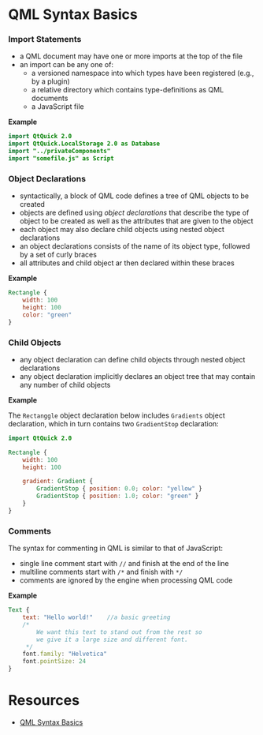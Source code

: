 # QML Syntax Basics

### Import Statements
- a QML document may have one or more imports at the top of the file
- an import can be any one of:
    - a versioned namespace into which types have been registered (e.g., by a plugin)
    - a relative directory which contains type-definitions as QML documents
    - a JavaScript file

**Example**
```QML
import QtQuick 2.0
import QtQuick.LocalStorage 2.0 as Database
import "../privateComponents"
import "somefile.js" as Script
```

### Object Declarations
- syntactically, a block of QML code defines a tree of QML objects to be created
- objects are defined using _object declarations_ that describe the type of object to be created as well as the attributes that are given to the object
- each object may also declare child objects using nested object declarations
- an object declarations consists of the name of its object type, followed by a set of curly braces
- all attributes and child object ar then declared within these braces

**Example**
```QML
Rectangle {
    width: 100
    height: 100
    color: "green"
}
```

### Child Objects
- any object declaration can define child objects through nested object declarations
- any object declaration implicitly declares an object tree that may contain any number of child objects

**Example**

The `Rectanggle` object declaration below includes `Gradients` object declaration, which in turn contains two `GradientStop` declaration:

```QML
import QtQuick 2.0

Rectangle {
    width: 100
    height: 100

    gradient: Gradient {
        GradientStop { position: 0.0; color: "yellow" }
        GradientStop { position: 1.0; color: "green" }
    }
}
```

### Comments
The syntax for commenting in QML is similar to that of JavaScript:
- single line comment start with `//` and finish at the end of the line
- multiline comments start with `/*` and finish with `*/`
- comments are ignored by the engine when processing QML code

**Example**
```QML
Text {
    text: "Hello world!"    //a basic greeting
    /*
        We want this text to stand out from the rest so
        we give it a large size and different font.
     */
    font.family: "Helvetica"
    font.pointSize: 24
}
```


# Resources
- [QML Syntax Basics](https://doc.qt.io/qt-6/qtqml-syntax-basics.html)
